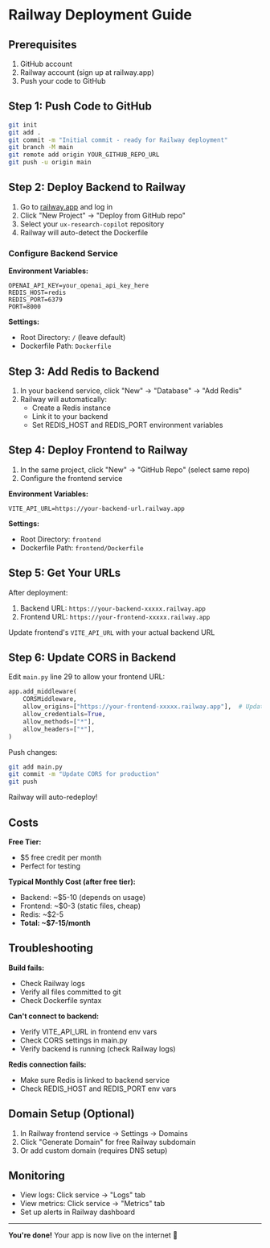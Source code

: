 # Railway Deployment Guide

## Prerequisites
1. GitHub account
2. Railway account (sign up at railway.app)
3. Push your code to GitHub

## Step 1: Push Code to GitHub

```bash
git init
git add .
git commit -m "Initial commit - ready for Railway deployment"
git branch -M main
git remote add origin YOUR_GITHUB_REPO_URL
git push -u origin main
```

## Step 2: Deploy Backend to Railway

1. Go to [railway.app](https://railway.app) and log in
2. Click "New Project" → "Deploy from GitHub repo"
3. Select your `ux-research-copilot` repository
4. Railway will auto-detect the Dockerfile

### Configure Backend Service

**Environment Variables:**
```
OPENAI_API_KEY=your_openai_api_key_here
REDIS_HOST=redis
REDIS_PORT=6379
PORT=8000
```

**Settings:**
- Root Directory: `/` (leave default)
- Dockerfile Path: `Dockerfile`

## Step 3: Add Redis to Backend

1. In your backend service, click "New" → "Database" → "Add Redis"
2. Railway will automatically:
   - Create a Redis instance
   - Link it to your backend
   - Set REDIS_HOST and REDIS_PORT environment variables

## Step 4: Deploy Frontend to Railway

1. In the same project, click "New" → "GitHub Repo" (select same repo)
2. Configure the frontend service

**Environment Variables:**
```
VITE_API_URL=https://your-backend-url.railway.app
```

**Settings:**
- Root Directory: `frontend`
- Dockerfile Path: `frontend/Dockerfile`

## Step 5: Get Your URLs

After deployment:
1. Backend URL: `https://your-backend-xxxxx.railway.app`
2. Frontend URL: `https://your-frontend-xxxxx.railway.app`

Update frontend's `VITE_API_URL` with your actual backend URL

## Step 6: Update CORS in Backend

Edit `main.py` line 29 to allow your frontend URL:

```python
app.add_middleware(
    CORSMiddleware,
    allow_origins=["https://your-frontend-xxxxx.railway.app"],  # Update this
    allow_credentials=True,
    allow_methods=["*"],
    allow_headers=["*"],
)
```

Push changes:
```bash
git add main.py
git commit -m "Update CORS for production"
git push
```

Railway will auto-redeploy!

## Costs

**Free Tier:**
- $5 free credit per month
- Perfect for testing

**Typical Monthly Cost (after free tier):**
- Backend: ~$5-10 (depends on usage)
- Frontend: ~$0-3 (static files, cheap)
- Redis: ~$2-5
- **Total: ~$7-15/month**

## Troubleshooting

**Build fails:**
- Check Railway logs
- Verify all files committed to git
- Check Dockerfile syntax

**Can't connect to backend:**
- Verify VITE_API_URL in frontend env vars
- Check CORS settings in main.py
- Verify backend is running (check Railway logs)

**Redis connection fails:**
- Make sure Redis is linked to backend service
- Check REDIS_HOST and REDIS_PORT env vars

## Domain Setup (Optional)

1. In Railway frontend service → Settings → Domains
2. Click "Generate Domain" for free Railway subdomain
3. Or add custom domain (requires DNS setup)

## Monitoring

- View logs: Click service → "Logs" tab
- View metrics: Click service → "Metrics" tab
- Set up alerts in Railway dashboard

---

**You're done!** Your app is now live on the internet 🎉
